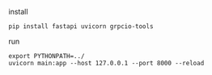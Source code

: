 install

```
pip install fastapi uvicorn grpcio-tools
```

run

```
export PYTHONPATH=../
uvicorn main:app --host 127.0.0.1 --port 8000 --reload
```
